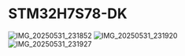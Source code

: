 # STM32H7S78-DK

![IMG_20250531_231852](https://github.com/user-attachments/assets/d5e2376e-f41f-43f5-977c-7b0cd0c94740)
![IMG_20250531_231920](https://github.com/user-attachments/assets/ca8a8c8a-032d-4f12-9583-e236a87ef31b)
![IMG_20250531_231927](https://github.com/user-attachments/assets/f8769e10-3ef3-4e64-94d9-c4b29e7e1c78)



